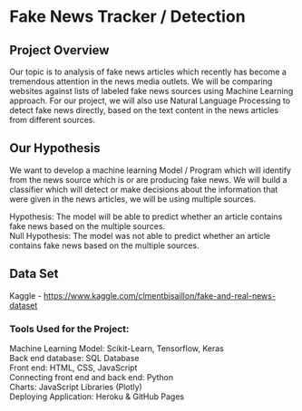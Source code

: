 # Fake News Tracker / Detection

## Project Overview
Our topic is to analysis of fake news articles which recently has become a tremendous attention in 
the news media outlets.  We will be comparing websites against lists of labeled fake news 
sources using Machine Learning approach.  For our project, we will also use Natural Language
Processing to detect fake news directly, based on the text content in the news articles from different
sources.


## Our Hypothesis 
We want to develop a machine learning Model / Program which will identify from the news source which is or 
are producing fake news.  We will build a classifier which will detect or make decisions about the 
information that were given in the news articles, we will be using multiple sources.<br />

Hypothesis: The model will be able to predict whether an article contains fake news based on the multiple sources. <br />
Null Hypothesis: The model was not able to predict whether an article contains fake news based on the multiple sources. 



## Data Set
Kaggle - https://www.kaggle.com/clmentbisaillon/fake-and-real-news-dataset


### Tools Used for the Project:<br />
Machine Learning Model:  Scikit-Learn, Tensorflow, Keras <br />
Back end database:  SQL Database <br />
Front end:  HTML, CSS, JavaScript <br />
Connecting front end and back end:  Python <br />
Charts:  JavaScript Libraries (Plotly)<br />
Deploying Application:  Heroku & GitHub Pages
